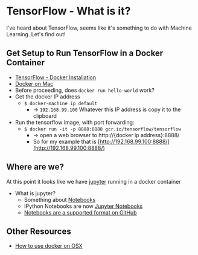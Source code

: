 # TensorFlow - What is it?

I've heard about TensorFlow, seems like it's something to do with Machine Learning. Let's find out!

## Get Setup to Run TensorFlow in a Docker Container
  * [TensorFlow - Docker Installation](https://www.tensorflow.org/versions/r0.8/get_started/os_setup.html#docker-installation)
  * [Docker on Mac](https://docs.docker.com/mac/step_one/)
  * Before proceeding, does ``docker run hello-world`` work?
  * Get the docker IP address
    * ``$ docker-machine ip default``
      * -> ``192.168.99.100`` Whatever this IP address is copy it to the clipboard 
  * Run the tensorflow image, with port forwarding:
    * ``$ docker run -it -p 8888:8888 gcr.io/tensorflow/tensorflow``
      * -> open a web browser to http://{docker ip address}:8888/
      * So for my example that is [http://192.168.99.100:8888/](http://192.168.99.100:8888/)


## Where are we?
At this point it looks like we have [jupyter](http://jupyter.org/) running in a docker container
* What is jupyter?
  * Something about [Notebooks](http://ipython.org/notebook.html)
  * IPython Notebooks are now [Jupyter Notebooks](http://jupyter.org/)
  * [Notebooks are a supported format on GitHub](http://blog.jupyter.org/2015/05/07/rendering-notebooks-on-github/)

## Other Resources
* [How to use docker on OSX](https://www.viget.com/articles/how-to-use-docker-on-os-x-the-missing-guide)

 
  
